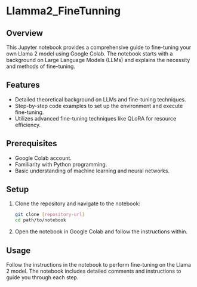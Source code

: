 # Llamma2_FineTunning

## Overview
This Jupyter notebook provides a comprehensive guide to fine-tuning your own Llama 2 model using Google Colab. The notebook starts with a background on Large Language Models (LLMs) and explains the necessity and methods of fine-tuning.

## Features
- Detailed theoretical background on LLMs and fine-tuning techniques.
- Step-by-step code examples to set up the environment and execute fine-tuning.
- Utilizes advanced fine-tuning techniques like QLoRA for resource efficiency.

## Prerequisites
- Google Colab account.
- Familiarity with Python programming.
- Basic understanding of machine learning and neural networks.

## Setup
1. Clone the repository and navigate to the notebook:
   ```bash
   git clone [repository-url]
   cd path/to/notebook
   ```
2. Open the notebook in Google Colab and follow the instructions within.

## Usage
Follow the instructions in the notebook to perform fine-tuning on the Llama 2 model. The notebook includes detailed comments and instructions to guide you through each step.

